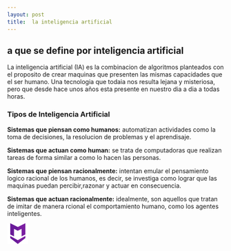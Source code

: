 ```yaml
---
layout: post
title:  la inteligencia artificial
---
```



## a que se define por inteligencia artificial
La inteligencia artificial (IA) es la combinacion de algoritmos planteados con el proposito de crear maquinas que presenten las mismas capacidades que el ser humano. Una tecnologia que todaia nos resulta lejana y misteriosa, pero que desde hace unos años esta presente en nuestro dia a dia a todas horas.

### Tipos de Inteligencia Artificial
**Sistemas que piensan como humanos:** automatizan actividades como la toma de decisiones, la resolucion de problemas y  el aprendisaje.


**Sistemas que actuan como human:** se trata de computadoras que realizan tareas de forma similar a como lo hacen las personas.


**Sistemas que piensan racionalmente:** intentan emular el pensamiento logico racional de los humanos, es decir, se investiga como lograr que las maquinas puedan percibir,razonar y actuar en consecuencia.

**Sistemas que actuan racionalmente:** idealmente, son aquellos que tratan de imitar de manera rcional el comportamiento humano, como los agentes inteligentes.

![alt text](https://github.com/adam-p/markdown-here/raw/master/src/common/images/icon48.png "Logo Title Text 1")


